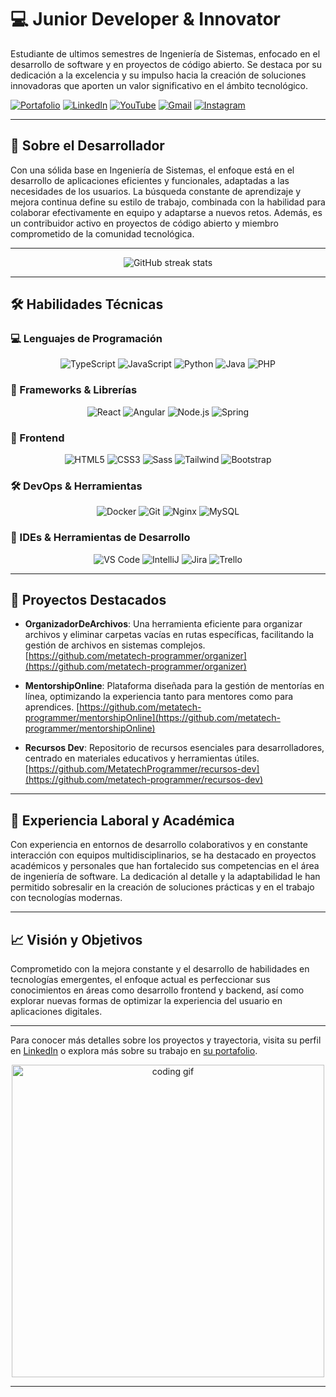 # 💻 Junior Developer & Innovator


Estudiante de ultimos semestres de Ingeniería de Sistemas, enfocado en el desarrollo de software y en proyectos de código abierto. Se destaca por su dedicación a la excelencia y su impulso hacia la creación de soluciones innovadoras que aporten un valor significativo en el ámbito tecnológico.

  [![Portafolio](https://img.shields.io/badge/Portafolio-000?style=for-the-badge&logo=web&logoColor=white)](https://santiagotorres-web-developer.netlify.app/)
  [![LinkedIn](https://img.shields.io/badge/LinkedIn-0077B5?style=for-the-badge&logo=linkedin&logoColor=white)](https://www.linkedin.com/in/santiago-alexander-aguilar-torres-74a729137/)
  [![YouTube](https://img.shields.io/badge/YouTube-FF0000?style=for-the-badge&logo=youtube&logoColor=white)](https://www.youtube.com/@metatech000)
  [![Gmail](https://img.shields.io/badge/Gmail-D14836?style=for-the-badge&logo=gmail&logoColor=white)](mailto:matetch000@gmail.com)
  [![Instagram](https://img.shields.io/badge/Instagram-E4405F?style=for-the-badge&logo=instagram&logoColor=white)](https://www.instagram.com/__santiagoag__/)

---


## 🌟 Sobre el Desarrollador

Con una sólida base en Ingeniería de Sistemas, el enfoque está en el desarrollo de aplicaciones eficientes y funcionales, adaptadas a las necesidades de los usuarios. La búsqueda constante de aprendizaje y mejora continua define su estilo de trabajo, combinada con la habilidad para colaborar efectivamente en equipo y adaptarse a nuevos retos. Además, es un contribuidor activo en proyectos de código abierto y miembro comprometido de la comunidad tecnológica.

---

<p align="center">
  <img src="https://github-readme-streak-stats.herokuapp.com/?user=metatech-programmer&theme=dark" alt="GitHub streak stats" />
</p>

---

## 🛠️ Habilidades Técnicas

### 💻 Lenguajes de Programación

<p align="center">
  <img src="https://img.shields.io/badge/TypeScript-007ACC?style=for-the-badge&logo=typescript&logoColor=white" alt="TypeScript" />
  <img src="https://img.shields.io/badge/JavaScript-F7DF1E?style=for-the-badge&logo=javascript&logoColor=black" alt="JavaScript" />
  <img src="https://img.shields.io/badge/Python-3776AB?style=for-the-badge&logo=python&logoColor=white" alt="Python" />
  <img src="https://img.shields.io/badge/Java-ED8B00?style=for-the-badge&logo=openjdk&logoColor=white" alt="Java" />
  <img src="https://img.shields.io/badge/PHP-777BB4?style=for-the-badge&logo=php&logoColor=white" alt="PHP" />
</p>

### 🔧 Frameworks & Librerías

<p align="center">
  <img src="https://img.shields.io/badge/React-20232A?style=for-the-badge&logo=react&logoColor=61DAFB" alt="React" />
  <img src="https://img.shields.io/badge/Angular-DD0031?style=for-the-badge&logo=angular&logoColor=white" alt="Angular" />
  <img src="https://img.shields.io/badge/Node.js-43853D?style=for-the-badge&logo=node.js&logoColor=white" alt="Node.js" />
  <img src="https://img.shields.io/badge/Spring-6DB33F?style=for-the-badge&logo=spring&logoColor=white" alt="Spring" />
</p>

### 🎨 Frontend

<p align="center">
  <img src="https://img.shields.io/badge/HTML5-E34F26?style=for-the-badge&logo=html5&logoColor=white" alt="HTML5" />
  <img src="https://img.shields.io/badge/CSS3-1572B6?style=for-the-badge&logo=css3&logoColor=white" alt="CSS3" />
  <img src="https://img.shields.io/badge/Sass-CC6699?style=for-the-badge&logo=sass&logoColor=white" alt="Sass" />
  <img src="https://img.shields.io/badge/Tailwind_CSS-38B2AC?style=for-the-badge&logo=tailwind-css&logoColor=white" alt="Tailwind" />
  <img src="https://img.shields.io/badge/Bootstrap-563D7C?style=for-the-badge&logo=bootstrap&logoColor=white" alt="Bootstrap" />
</p>

### 🛠 DevOps & Herramientas

<p align="center">
  <img src="https://img.shields.io/badge/Docker-2496ED?style=for-the-badge&logo=docker&logoColor=white" alt="Docker" />
  <img src="https://img.shields.io/badge/Git-F05032?style=for-the-badge&logo=git&logoColor=white" alt="Git" />
  <img src="https://img.shields.io/badge/Nginx-009639?style=for-the-badge&logo=nginx&logoColor=white" alt="Nginx" />
  <img src="https://img.shields.io/badge/MySQL-00000F?style=for-the-badge&logo=mysql&logoColor=white" alt="MySQL" />
</p>

### 🔧 IDEs & Herramientas de Desarrollo

<p align="center">
  <img src="https://img.shields.io/badge/VS_Code-0078D4?style=for-the-badge&logo=visual%20studio%20code&logoColor=white" alt="VS Code" />
  <img src="https://img.shields.io/badge/IntelliJ_IDEA-000000.svg?style=for-the-badge&logo=intellij-idea&logoColor=white" alt="IntelliJ" />
  <img src="https://img.shields.io/badge/Jira-0052CC?style=for-the-badge&logo=Jira&logoColor=white" alt="Jira" />
  <img src="https://img.shields.io/badge/Trello-0052CC?style=for-the-badge&logo=trello&logoColor=white" alt="Trello" />
</p>

---

## 📌 Proyectos Destacados

- **OrganizadorDeArchivos**: Una herramienta eficiente para organizar archivos y eliminar carpetas vacías en rutas específicas, facilitando la gestión de archivos en sistemas complejos. [https://github.com/metatech-programmer/organizer](https://github.com/metatech-programmer/organizer)

- **MentorshipOnline**: Plataforma diseñada para la gestión de mentorías en línea, optimizando la experiencia tanto para mentores como para aprendices. [https://github.com/metatech-programmer/mentorshipOnline](https://github.com/metatech-programmer/mentorshipOnline)

- **Recursos Dev**: Repositorio de recursos esenciales para desarrolladores, centrado en materiales educativos y herramientas útiles. [https://github.com/MetatechProgrammer/recursos-dev](https://github.com/metatech-programmer/recursos-dev)

---

## 🚀 Experiencia Laboral y Académica

Con experiencia en entornos de desarrollo colaborativos y en constante interacción con equipos multidisciplinarios, se ha destacado en proyectos académicos y personales que han fortalecido sus competencias en el área de ingeniería de software. La dedicación al detalle y la adaptabilidad le han permitido sobresalir en la creación de soluciones prácticas y en el trabajo con tecnologías modernas.

---

## 📈 Visión y Objetivos

Comprometido con la mejora constante y el desarrollo de habilidades en tecnologías emergentes, el enfoque actual es perfeccionar sus conocimientos en áreas como desarrollo frontend y backend, así como explorar nuevas formas de optimizar la experiencia del usuario en aplicaciones digitales.

---

Para conocer más detalles sobre los proyectos y trayectoria, visita su perfil en [LinkedIn](https://www.linkedin.com/in/santiago-alexander-aguilar-torres-74a729137?utm_source=share&utm_campaign=share_via&utm_content=profile&utm_medium=android_app) o explora más sobre su trabajo en [su portafolio](https://santiagotorres-web-developer.netlify.app/).

<div align="center">
  <img src="https://i.redd.it/eksr96f6wik71.gif" alt="coding gif" width="500" />
</div>

---


